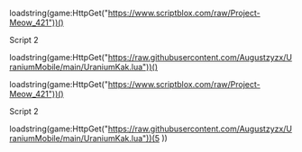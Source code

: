 loadstring(game:HttpGet("https://www.scriptblox.com/raw/Project-Meow_421"))()

Script 2

loadstring(game:HttpGet("https://raw.githubusercontent.com/Augustzyzx/UraniumMobile/main/UraniumKak.lua"))()

loadstring(game:HttpGet("https://www.scriptblox.com/raw/Project-Meow_421"))()

Script 2

loadstring(game:HttpGet("https://raw.githubusercontent.com/Augustzyzx/UraniumMobile/main/UraniumKak.lua"))(5
))
